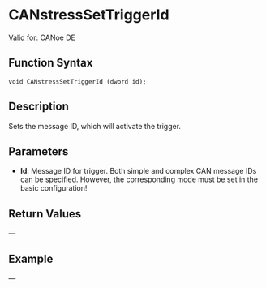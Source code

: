 # CANstressSetTriggerId

[Valid for](../../../Shared/FeatureAvailability.md): CANoe DE

## Function Syntax

```plaintext
void CANstressSetTriggerId (dword id);
```

## Description

Sets the message ID, which will activate the trigger.

## Parameters

- **Id**: Message ID for trigger. Both simple and complex CAN message IDs can be specified. However, the corresponding mode must be set in the basic configuration!

## Return Values

—

## Example

—

